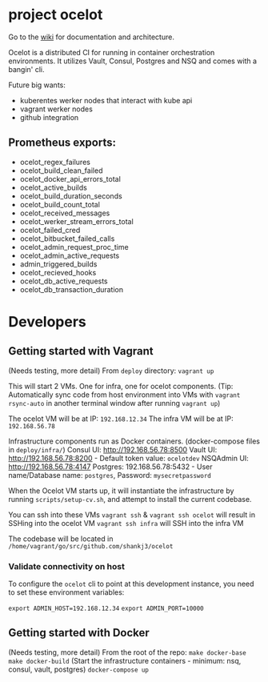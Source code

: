 # project ocelot

Go to the [wiki](https://github.com/shankj3/ocelot/wiki) for documentation and architecture.

Ocelot is a distributed CI for running in container orchestration environments. It utilizes Vault, Consul, Postgres and NSQ and comes with a bangin' cli.


Future big wants:
- kuberentes werker nodes that interact with kube api
- vagrant werker nodes
- github integration

## Prometheus exports:
- ocelot_regex_failures
- ocelot_build_clean_failed
- ocelot_docker_api_errors_total
- ocelot_active_builds
- ocelot_build_duration_seconds
- ocelot_build_count_total
- ocelot_received_messages
- ocelot_werker_stream_errors_total
- ocelot_failed_cred
- ocelot_bitbucket_failed_calls
- ocelot_admin_request_proc_time
- ocelot_admin_active_requests
- admin_triggered_builds
- ocelot_recieved_hooks
- ocelot_db_active_requests
- ocelot_db_transaction_duration

# Developers
## Getting started with Vagrant
(Needs testing, more detail)
From `deploy` directory:
`vagrant up`

This will start 2 VMs. One for infra, one for ocelot components.
(Tip: Automatically sync code from host environment into VMs with `vagrant rsync-auto` in another terminal window after running `vagrant up`)

The ocelot VM will be at IP: `192.168.12.34`
The infra VM will be at IP: `192.168.56.78`

Infrastructure components run as Docker containers. (docker-compose files in `deploy/infra/`)
Consul UI: http://192.168.56.78:8500
Vault UI: http://192.168.56.78:8200 - Default token value: `ocelotdev`
NSQAdmin UI: http://192.168.56.78:4147
Postgres: 192.168.56.78:5432 - User name/Database name: `postgres`, Password: `mysecretpassword`

When the Ocelot VM starts up, it will instantiate the infrastructure by running `scripts/setup-cv.sh`, and attempt to install the current codebase.

You can ssh into these VMs
`vagrant ssh` & `vagrant ssh ocelot` will result in SSHing into the ocelot VM
`vagrant ssh infra` will SSH into the infra VM

The codebase will be located in `/home/vagrant/go/src/github.com/shankj3/ocelot`

### Validate connectivity on host
To configure the `ocelot` cli to point at this development instance, you need to set these environment variables:

`export ADMIN_HOST=192.168.12.34`
`export ADMIN_PORT=10000`

## Getting started with Docker
(Needs testing, more detail)
From the root of the repo:
`make docker-base`
`make docker-build`
(Start the infrastructure containers - minimum: nsq, consul, vault, postgres)
`docker-compose up`
